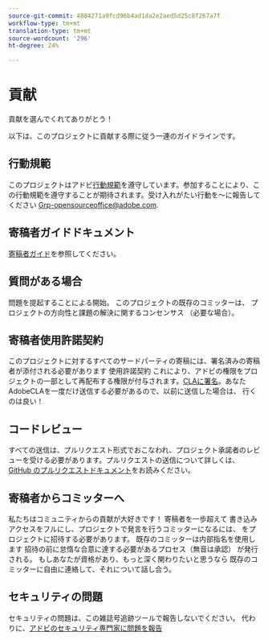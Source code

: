 ```yaml
---
source-git-commit: 4884271a9fcd96b4ad1da2e2aed5d25c8f267a7f
workflow-type: tm+mt
translation-type: tm+mt
source-wordcount: '296'
ht-degree: 24%

---
```

# 貢献

貢献を選んでくれてありがとう！

以下は、このプロジェクトに貢献する際に従う一連のガイドラインです。

## 行動規範

このプロジェクトはアドビ[行動規範](code-of-conduct.md)を遵守しています。参加することにより、この行動規範を遵守することが期待されます。受け入れがたい行動を～に報告してください
[Grp-opensourceoffice@adobe.com](mailto:Grp-opensourceoffice@adobe.com).

## 寄稿者ガイドドキュメント

[寄稿者ガイド](https://docs.adobe.com/content/help/en/contributor/contributor-guide/introduction.html)を参照してください。

## 質問がある場合

問題を提起することによる開始。 このプロジェクトの既存のコミッターは、
プロジェクトの方向性と課題の解決に関するコンセンサス
（必要な場合）。

## 寄稿者使用許諾契約

このプロジェクトに対するすべてのサードパーティの寄稿には、署名済みの寄稿者が添付される必要があります
使用許諾契約 これにより、アドビの権限をプロジェクトの一部として再配布する権限が付与されます。[CLAに署名](http://opensource.adobe.com/cla.html)。あなた
AdobeCLAを一度だけ送信する必要があるので、以前に送信した場合は、
行くのは良い！

## コードレビュー

すべての送信は、プルリクエスト形式でおこなわれ、プロジェクト承諾者のレビューを受ける必要があります。プルリクエストの送信について詳しくは、[GitHub のプルリクエストドキュメント](https://help.github.com/ja/github/collaborating-with-issues-and-pull-requests/about-pull-requests)をお読みください。

<!--
Lastly, please follow the [pull request template](PULL_REQUEST_TEMPLATE.md) when
submitting a pull request!
-->

## 寄稿者からコミッターへ

私たちはコミュニティからの貢献が大好きです！ 寄稿者を一歩超えて
書き込みアクセスをフルにし、プロジェクトで発言を行うコミッターになるには、
をプロジェクトに招待する必要があります。 既存のコミッターは内部指名を使用します
招待の前に怠惰な合意に達する必要があるプロセス（無音は承認）
が発行される。 もしあなたが資格があり、もっと深く関わりたいと思うなら
既存のコミッターに自由に連絡して、それについて話し合う。

## セキュリティの問題

セキュリティの問題は、この雑誌号追跡ツールで報告しないでください。 代わりに、[アドビのセキュリティ専門家に問題を報告](https://helpx.adobe.com/security/alertus.html)
